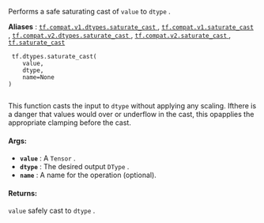 Performs a safe saturating cast of  `value`  to  `dtype` .

**Aliases** : [ `tf.compat.v1.dtypes.saturate_cast` ](/api_docs/python/tf/dtypes/saturate_cast), [ `tf.compat.v1.saturate_cast` ](/api_docs/python/tf/dtypes/saturate_cast), [ `tf.compat.v2.dtypes.saturate_cast` ](/api_docs/python/tf/dtypes/saturate_cast), [ `tf.compat.v2.saturate_cast` ](/api_docs/python/tf/dtypes/saturate_cast), [ `tf.saturate_cast` ](/api_docs/python/tf/dtypes/saturate_cast)

```
 tf.dtypes.saturate_cast(
    value,
    dtype,
    name=None
)
 
```

This function casts the input to  `dtype`  without applying any scaling.  Ifthere is a danger that values would over or underflow in the cast, this opapplies the appropriate clamping before the cast.

#### Args:
- **`value`** : A  `Tensor` .
- **`dtype`** : The desired output  `DType` .
- **`name`** : A name for the operation (optional).


#### Returns:
 `value`  safely cast to  `dtype` .

